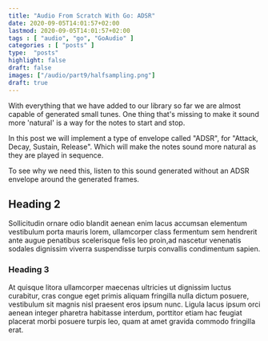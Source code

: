 ```yaml
---
title: "Audio From Scratch With Go: ADSR"
date: 2020-09-05T14:01:57+02:00
lastmod: 2020-09-05T14:01:57+02:00
tags : [ "audio", "go", "GoAudio" ]
categories : [ "posts" ]
type:  "posts"
highlight: false
draft: false
images: ["/audio/part9/halfsampling.png"]
draft: true
---
```


With everything that we have added to our library so far we are almost capable of generated small
tunes. One thing that's missing to make it sound more 'natural' is a way for the notes to start and
stop. 

In this post we will implement a type of envelope called "ADSR", for "Attack, Decay, Sustain,
Release". Which will make the notes sound more natural as they are played in sequence.

To see why we need this, listen to this sound generated without an ADSR envelope around the
generated frames.

## Heading 2

Sollicitudin ornare odio blandit aenean enim lacus accumsan elementum vestibulum porta mauris lorem, ullamcorper class fermentum sem hendrerit ante augue penatibus scelerisque felis leo proin,ad nascetur venenatis sodales dignissim viverra suspendisse turpis convallis condimentum sapien.

### Heading 3

At quisque litora ullamcorper maecenas ultricies ut dignissim luctus curabitur, cras congue eget primis aliquam fringilla nulla dictum posuere, vestibulum sit magnis nisl praesent eros ipsum nunc. Ligula lacus ipsum orci aenean integer pharetra habitasse interdum, porttitor etiam hac feugiat placerat morbi posuere turpis leo, quam at amet gravida commodo fringilla erat.
